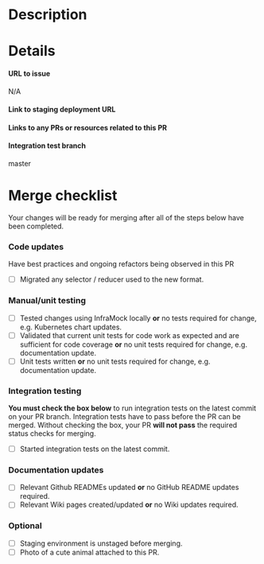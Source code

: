 # Description
<!---  Write a brief description of what your code does and how it relates to the issue it is resolving or feature enhancement it is implementing. -->

# Details
#### URL to issue
N/A
<!---
  Delete this comment and include the URL of the issue the pull request is related to.
  If no issue exists for this PR, replace this comment with N/A.
  Your pull request will not pass the required checks if this is not followed.
-->

#### Link to staging deployment URL 
<!---
  Delete this comment and include the URL of the staging environment for this pull request.
  If no staging environment exists for this PR, replace this comment with N/A and explain why
  a staging environment is not necessary.
  Your pull request will not pass the required checks if this is not followed.
-->

#### Links to any PRs or resources related to this PR
<!---
  Delete this comment and include the URLs of any pull requests that are related to this PR.
  Place each PR on a new line.
-->

#### Integration test branch
master
<!---
  The branch that the integration tests will be run against.

  If you DID NOT modify the integration tests for this PR, this can be left as `master`.

  If you DID modify the integration tests for this PR, add the name of the branch you created
  in biomage-ltd/testing that will be used to test this branch.
-->

# Merge checklist
Your changes will be ready for merging after all of the steps below have been completed.
<!---
  The required checks will not pass until all the boxes below have been checked.
-->

### Code updates
Have best practices and ongoing refactors being observed in this PR
- [ ] Migrated any selector / reducer used to the new format.

### Manual/unit testing
- [ ] Tested changes using InfraMock locally **or** no tests required for change, e.g. Kubernetes chart updates.
- [ ] Validated that current unit tests for code work as expected and are sufficient for code coverage **or** no unit tests required for change, e.g. documentation update.
- [ ] Unit tests written **or** no unit tests required for change, e.g. documentation update.

<!---
  Download the latest production data using `biomage experiment pull`.
  To set up easy local testing with inframock, follow the instructions here: https://github.com/biomage-ltd/inframock
  To deploy to the staging environment, follow the instructions here: https://github.com/biomage-ltd/biomage-utils
-->

### Integration testing
**You must check the box below** to run integration tests on the latest commit on your PR branch.
Integration tests have to pass before the PR can be merged. Without checking the box, your PR
**will not pass** the required status checks for merging.

- [ ] Started integration tests on the latest commit.

### Documentation updates
- [ ] Relevant Github READMEs updated **or** no GitHub README updates required.
- [ ] Relevant Wiki pages created/updated **or** no Wiki updates required.

### Optional
- [ ] Staging environment is unstaged before merging.
- [ ] Photo of a cute animal attached to this PR.
